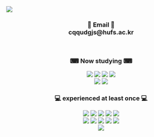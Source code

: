 <div allign = "center">
<img src="https://capsule-render.vercel.app/api?type=Waving&color=4c84b9&height=200&section=header&text=Hello%20World!&fontSize=70&"/></div>

<div align="center">
<h3>  
&#128238; Email &#128238;
<br>
cqqudgjs@hufs.ac.kr
</h3>

<br>
<h3 align="center">&#9000; Now studying &#9000; </h3>
<div align="center">
<img src = "https://img.shields.io/badge/python-3670A0?style=for-the-badge&logo=python&logoColor=ffdd54"/>
<img src = "https://img.shields.io/badge/spring-%236DB33F.svg?style=for-the-badge&logo=spring&logoColor=white"/>
<img src = "https://img.shields.io/badge/Thymeleaf-%23005C0F.svg?style=for-the-badge&logo=Thymeleaf&logoColor=white"/>
<img src = "https://img.shields.io/badge/markdown-%23000000.svg?style=for-the-badge&logo=markdown&logoColor=white"/>
<br>
<img src = "https://img.shields.io/badge/Visual%20Studio%20Code-0078d7.svg?style=for-the-badge&logo=visual-studio-code&logoColor=white"/>
<img src = "https://img.shields.io/badge/IntelliJIDEA-000000.svg?style=for-the-badge&logo=intellij-idea&logoColor=white"/>

<br>
<h3 align="center"> &#128187; experienced at least once &#128187; </h3>
<img src = "https://img.shields.io/badge/c-%2300599C.svg?style=for-the-badge&logo=c&logoColor=white"/>
<img src = "https://img.shields.io/badge/java-%23ED8B00.svg?style=for-the-badge&logo=java&logoColor=white"/>
<img src = "https://img.shields.io/badge/mysql-%2300f.svg?style=for-the-badge&logo=mysql&logoColor=white"/>
<img src = "https://img.shields.io/badge/html5-%23E34F26.svg?style=for-the-badge&logo=html5&logoColor=white"/>
<img src = "https://img.shields.io/badge/css3-%231572B6.svg?style=for-the-badge&logo=css3&logoColor=white"/>
<br>
<img src = "https://img.shields.io/badge/Visual%20Studio-5C2D91.svg?style=for-the-badge&logo=visual-studio&logoColor=white"/>
<img src = "https://img.shields.io/badge/Eclipse-FE7A16.svg?style=for-the-badge&logo=Eclipse&logoColor=white"/>
<img src = "https://img.shields.io/badge/jupyter-%23FA0F00.svg?style=for-the-badge&logo=jupyter&logoColor=white"/>
<img src = "https://img.shields.io/badge/pycharm-143?style=for-the-badge&logo=pycharm&logoColor=black&color=black&labelColor=green"/>
<img src = "https://img.shields.io/badge/Linux-FCC624?style=for-the-badge&logo=linux&logoColor=black"/>

<br>
<img src = "https://github-readme-stats.vercel.app/api?username=Hunnibs&show_icons=true&theme=vue-dark"/>
</div>
